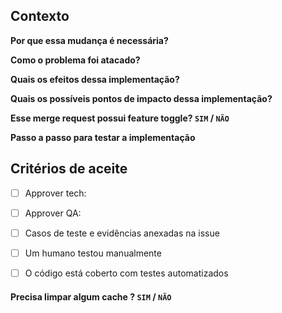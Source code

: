 ## Contexto

**Por que essa mudança é necessária?**

<!-- Explicar o porquê dessa mudança, no caso de uma funcionalidade deve descrever o objetivo da mesma. Ex: “Atualmente o usuário não pode calcular o frete no carrinho.”, “Quando o usuário clica em salvar acontece o bug X" -->

**Como o problema foi atacado?**

<!-- Explicar de forma rasa qual a lógica utilizada para resolver o problema. Ex: “Quando o usuário envia o formulário, caso os dados sejam válidos, o UserRepository salva os dados no banco” -->

**Quais os efeitos dessa implementação?**

<!-- Explicar o que muda no sistema com essa implementação. Ex: “Agora o usuário pode calcular o frete no carrinho.” -->

**Quais os possíveis pontos de impacto dessa implementação?**

<!-- Explicar se existem e quais são os possíveis pontos de impacto que essa implementação pode causar. Ex: "Impacta o cadastro de usuário" -->

**Esse merge request possui feature toggle? `SIM` / `NÃO`**
<!-- Marcar se o MR possui feature toggle. Em caso positivo especificar o nome da toggle e uma breve descrição -->
<!-- Em caso negativo, justificar o motivo. -->

**Passo a passo para testar a implementação**
<!-- 
- ir no carrinho
- adicionar produto
- etc  -->

## Critérios de aceite
<!-- Approver: manter somente um baseado no autor do merge request -->
* [ ] Approver tech: 
* [ ] Approver QA:  
* [ ] Casos de teste e evidências anexadas na issue
* [ ] Um humano testou manualmente
* [ ] O código está coberto com testes automatizados


#### Precisa limpar algum cache ? `SIM` / `NÃO`

<!--
- Langs
- Info
- Store configurations
- Geral
- etc
-->

<!--
Links que podem ajudar a melhorar o seu código:

https://git.tray.net.br/commerce/easycheckout/wikis/Resumo---A-Arte-de-Escrever-Programas-Leg%C3%ADveis
https://git.tray.net.br/commerce/easycheckout/wikis/encontro-tecnico-php7

https://github.com/jupeter/clean-code-php
https://github.com/felipe-augusto/clean-code-javascript
-->
